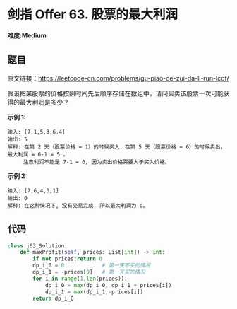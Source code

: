 # 剑指 Offer 63. 股票的最大利润
**难度:Medium**
## 题目
原文链接：https://leetcode-cn.com/problems/gu-piao-de-zui-da-li-run-lcof/

假设把某股票的价格按照时间先后顺序存储在数组中，请问买卖该股票一次可能获得的最大利润是多少？

**示例 1:**
```
输入: [7,1,5,3,6,4]
输出: 5
解释: 在第 2 天（股票价格 = 1）的时候买入，在第 5 天（股票价格 = 6）的时候卖出，最大利润 = 6-1 = 5 。
     注意利润不能是 7-1 = 6, 因为卖出价格需要大于买入价格。
```
**示例 2:**
```
输入: [7,6,4,3,1]
输出: 0
解释: 在这种情况下, 没有交易完成, 所以最大利润为 0。
```

## 代码
```python
class j63_Solution:
    def maxProfit(self, prices: List[int]) -> int:
        if not prices:return 0
        dp_i_0 = 0            # 第一天不买的情况
        dp_i_1 = -prices[0]   # 第一天买的情况
        for i in range(1,len(prices)):
            dp_i_0 = max(dp_i_0, dp_i_1 + prices[i])
            dp_i_1 = max(dp_i_1,-prices[i])
        return dp_i_0
```
